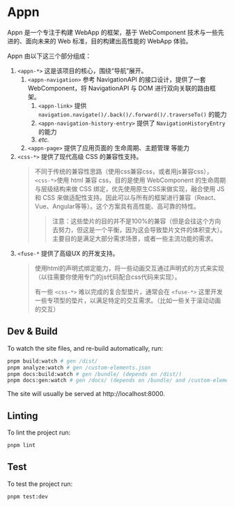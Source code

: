 # Appn

Appn 是一个专注于构建 WebApp 的框架，基于 WebComponent 技术与一些先进的、面向未来的 Web 标准，目的构建出高性能的 WebApp 体验。

Appn 由以下这三个部分组成：

1. `<appn-*>` 这是该项目的核心，围绕“导航”展开。
   1. `<appn-navigation>` 参考 NavigationAPI 的接口设计，提供了一套 WebComponent，将 NavigationAPI 与 DOM 进行双向关联的路由框架。
      1. `<appn-link>` 提供 `navigation.navigate()/.back()/.forward()/.traverseTo()` 的能力
      1. `<appn-navigation-history-entry>` 提供了 `NavigationHistoryEntry` 的能力
      1. _etc._
   1. `<appn-page>` 提供了应用页面的 生命周期、主题管理 等能力
1. `<css-*>` 提供了现代高级 CSS 的兼容性支持。
   > 不同于传统的兼容性思路（使用css兼容css，或者用js兼容css），`<css-*>`使用 html 兼容 css，目的是使用 WebComponent 的生命周期与层级结构来做 CSS 绑定，优先使用原生CSS来做实现，融合使用 JS 和 CSS 来做适配性支持。因此可以与所有的框架进行兼容（React、Vue、Angular等等）。这个方案具有高性能、高可靠的特性。
   >
   > > 注意：这些垫片的目的并不是100%的兼容（但是会往这个方向去努力，但这是一个平衡，因为这会导致垫片文件的体积变大）。主要目的是满足大部分需求场景，或者一些主流功能的需求。
1. `<fuse-*` 提供了高级UX 的开发支持。
   > 使用html的声明式绑定能力，将一些动画交互通过声明式的方式来实现（以往需要你使用专门的js代码配合css代码来实现）。
   >
   > 有一些 `<css-*>` 难以完成的复合型垫片，通常会在 `<fuse-*>` 这里开发一些专项型的垫片，以满足特定的交互需求。（比如一些关于滚动动画的交互）

## Dev & Build

To watch the site files, and re-build automatically, run:

```bash
pnpm build:watch # gen /dist/
pnpm analyze:watch # gen /custom-elements.json
pnpm docs:build:watch # gen /bundle/ (depends on /dist/)
pnpm docs:gen:watch # gen /docs/ (depends on /bundle/ and /custom-elements.json)
```

The site will usually be served at http://localhost:8000.

## Linting

To lint the project run:

```bash
pnpm lint
```

## Test

To test the project run:

```bash
pnpm test:dev
```
